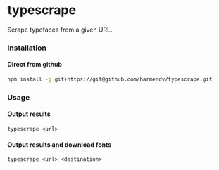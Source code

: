 # typescrape
Scrape typefaces from a given URL.

### Installation
#### Direct from github
```bash
npm install -g git+https://git@github.com/harmendv/typescrape.git
```

### Usage
#### Output results
```
typescrape <url>
```

#### Output results and download fonts
```
typescrape <url> <destination>
```
